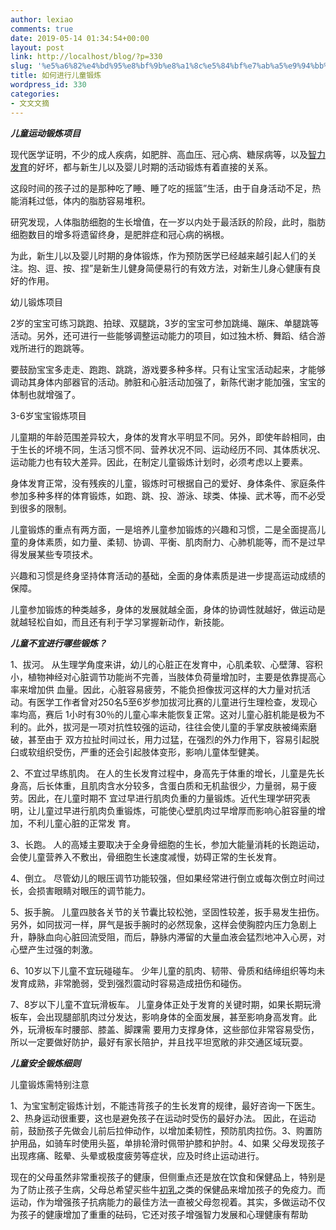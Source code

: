 ```yaml
---
author: lexiao
comments: true
date: 2019-05-14 01:34:54+00:00
layout: post
link: http://localhost/blog/?p=330
slug: '%e5%a6%82%e4%bd%95%e8%bf%9b%e8%a1%8c%e5%84%bf%e7%ab%a5%e9%94%bb%e7%82%bc'
title: 如何进行儿童锻炼
wordpress_id: 330
categories:
- 文文文摘
---
```



		          

**_儿童运动锻炼项目_**


				   



		        


		        


		          

现代医学证明，不少的成人疾病，如肥胖、高血压、冠心病、糖尿病等，以及[智力发育](http://baike.pcbaby.com.cn/qzbd/940891.html)的好坏，都与新生儿以及婴儿时期的活动锻炼有着直接的关系。


这段时间的孩子过的是那种吃了睡、睡了吃的摇篮”生活，由于自身活动不足，热能消耗过低，体内的脂肪容易堆积。


研究发现，人体脂肪细胞的生长增值，在一岁以内处于最活跃的阶段，此时，脂肪细胞数目的增多将遗留终身，是肥胖症和冠心病的祸根。


为此，新生儿以及婴儿时期的身体锻炼，作为预防医学已经越来越引起人们的关注。抱、逗、按、捏”是新生儿健身简便易行的有效方法，对新生儿身心健康有良好的作用。 


幼儿锻炼项目


2岁的宝宝可练习跳跑、拍球、双腿跳，3岁的宝宝可参加跳绳、蹦床、单腿跳等活动。另外，还可进行一些能够调整运动能力的项目，如过独木桥、舞蹈、结合游戏所进行的跑跳等。


要鼓励宝宝多走走、跑跑、跳跳，游戏要多种多样。只有让宝宝活动起来，才能够调动其身体内部器官的活动。肺脏和心脏活动加强了，新陈代谢才能加强，宝宝的体制也就增强了。


3-6岁宝宝锻炼项目


儿童期的年龄范围差异较大，身体的发育水平明显不同。另外，即使年龄相同，由于生长的坏境不同，生活习惯不同、营养状况不同、运动经历不同、其体质状况、运动能力也有较大差异。因此，在制定儿童锻炼计划时，必须考虑以上要素。


身体发育正常，没有残疾的儿童，锻炼时可根据自己的爱好、身体条件、家庭条件参加多种多样的体育锻炼，如跑、跳、投、游泳、球类、体操、武术等，而不必受到很多的限制。


儿童锻炼的重点有两方面，一是培养儿童参加锻炼的兴趣和习惯，二是全面提高儿童的身体素质，如力量、柔韧、协调、平衡、肌肉耐力、心肺机能等，而不是过早得发展某些专项技术。


兴趣和习惯是终身坚持体育活动的基础，全面的身体素质是进一步提高运动成绩的保障。


儿童参加锻炼的种类越多，身体的发展就越全面，身体的协调性就越好，做运动是就越轻松自如，而且还有利于学习掌握新动作，新技能。

  


  



		          

**_儿童不宜进行哪些锻炼？_**


				   



		        


		        


		          

1、拔河。 
从生理学角度来讲，幼儿的心脏正在发育中，心肌柔软、心壁薄、容积小，植物神经对心脏调节功能尚不完善，当肢体负荷量增加时，主要是依靠提高心率来增加供
血量。因此，心脏容易疲劳，不能负担像拔河这样的大力量对抗活动。有医学工作者曾对250名5至6岁参加拔河比赛的儿童进行生理检查，发现心率均高，赛后
1小时有30％的儿童心率未能恢复正常。这对儿童心脏机能是极为不利的。此外，拔河是一项对抗性较强的运动，往往会使儿童的手掌皮肤被绳索磨破，甚至由于
双方拉扯时间过长，用力过猛，在强烈的外力作用下，容易引起脱臼或软组织受伤，严重的还会引起肢体变形，影响儿童体型健美。


2、不宜过早练肌肉。 
在人的生长发育过程中，身高先于体重的增长，儿童是先长身高，后长体重，且肌肉含水分较多，含蛋白质和无机盐很少，力量弱，易于疲劳。因此，在儿童时期不
宜过早进行肌肉负重的力量锻炼。近代生理学研究表明，让儿童过早进行肌肉负重锻炼，可能使心壁肌肉过早增厚而影响心脏容量的增加，不利儿童心脏的正常发
育。


3、长跑。 人的高矮主要取决于全身骨细胞的生长，参加大能量消耗的长跑运动，会使儿童营养入不敷出，骨细胞生长速度减慢，妨碍正常的生长发育。


4、倒立。 尽管幼儿的眼压调节功能较强，但如果经常进行倒立或每次倒立时间过长，会损害眼睛对眼压的调节能力。


5、扳手腕。 儿童四肢各关节的关节囊比较松弛，坚固性较差，扳手易发生扭伤。另外，如同拔河一样，屏气是扳手腕时的必然现象，这样会使胸腔内压力急剧上升，静脉血向心脏回流受阻，而后，静脉内滞留的大量血液会猛烈地冲入心房，对心壁产生过强的刺激。


6、10岁以下儿童不宜玩碰碰车。 少年儿童的肌肉、韧带、骨质和结缔组织等均未发育成熟，非常脆弱，受到强烈震动时容易造成扭伤和碰伤。


7、8岁以下儿童不宜玩滑板车。 
儿童身体正处于发育的关键时期，如果长期玩滑板车，会出现腿部肌肉过分发达，影响身体的全面发展，甚至影响身高发育。此外，玩滑板车时腰部、膝盖、脚踝需
要用力支撑身体，这些部位非常容易受伤，所以一定要做好防护，最好有家长陪护，并且找平坦宽敞的非交通区域玩耍。

  


  



		          

**_儿童安全锻炼细则_**


				   



		        


		        


		          

儿童锻炼需特别注意 


1、为宝宝制定锻炼计划，不能违背孩子的生长发育的规律，最好咨询一下医生。2、热身运动很重要，这也是避免孩子在运动时受伤的最好办法。
因此，在运动前，鼓励孩子先做会儿前后拉伸动作，以增加柔韧性，预防肌肉拉伤。3、购置防护用品，如骑车时使用头盔，单排轮滑时佩带护膝和护肘。4、如果
父母发现孩子出现疼痛、眩晕、头晕或极度疲劳等症状，应及时终止运动进行。 


现在的父母虽然非常重视孩子的健康，但侧重点还是放在饮食和保健品上，特别是为了防止孩子生病，父母总希望买些牛[初乳](http://baike.pcbaby.com.cn/qzbd/941509.html)之类的保健品来增加孩子的免疫力。而运动，作为增强孩子抗病能力的最佳方法一直被父母忽视着。其实，多做运动不仅为孩子的健康增加了重重的砝码，它还对孩子增强智力发展和心理健康有帮助
